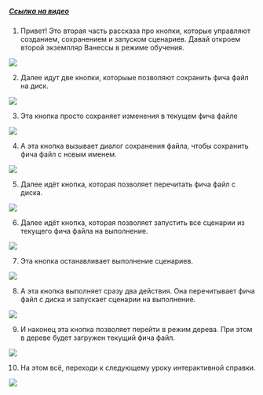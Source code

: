 ﻿##### [Ссылка на видео](https://youtu.be/3wXBP8hAcis)

001. Привет! Это вторая часть рассказа про кнопки, которые управляют созданием, сохранением и запуском сценариев. Давай откроем второй экземпляр Ванессы в режиме обучения.

![](https://vanessa-files.do.bit-erp.ru/Doc/1.2.041.1/MD/Глава02/images/000_КнопкиЗапускаСценариевЧастьДва.png)

002. Далее идут две кнопки, которыые позволяют сохранить фича файл на диск.

![](https://vanessa-files.do.bit-erp.ru/Doc/1.2.041.1/MD/Глава02/images/003_КнопкиЗапускаСценариевЧастьДва.png)

003. Эта кнопка просто сохраняет изменения в текущем фича файле

![](https://vanessa-files.do.bit-erp.ru/Doc/1.2.041.1/MD/Глава02/images/008_КнопкиЗапускаСценариевЧастьДва.png)

004. А эта кнопка вызывает диалог сохранения файла, чтобы сохранить фича файл с новым именем.

![](https://vanessa-files.do.bit-erp.ru/Doc/1.2.041.1/MD/Глава02/images/013_КнопкиЗапускаСценариевЧастьДва.png)

005. Далее идёт кнопка, которая позволяет перечитать фича файл с диска.

![](https://vanessa-files.do.bit-erp.ru/Doc/1.2.041.1/MD/Глава02/images/018_КнопкиЗапускаСценариевЧастьДва.png)

006. Далее идёт кнопка, которая позволяет запустить все сценарии из текущего фича файла на выполнение.

![](https://vanessa-files.do.bit-erp.ru/Doc/1.2.041.1/MD/Глава02/images/023_КнопкиЗапускаСценариевЧастьДва.png)

007. Эта кнопка останавливает выполнение сценариев.

![](https://vanessa-files.do.bit-erp.ru/Doc/1.2.041.1/MD/Глава02/images/028_КнопкиЗапускаСценариевЧастьДва.png)

008. А эта кнопка выполняет сразу два действия. Она перечитывает фича файл с диска и запускает сценарии на выполнение.

![](https://vanessa-files.do.bit-erp.ru/Doc/1.2.041.1/MD/Глава02/images/034_КнопкиЗапускаСценариевЧастьДва.png)

009. И наконец эта кнопка позволяет перейти в режим дерева. При этом в дереве будет загружен текущий фича файл.

![](https://vanessa-files.do.bit-erp.ru/Doc/1.2.041.1/MD/Глава02/images/039_КнопкиЗапускаСценариевЧастьДва.png)

010. На этом всё, переходи к следующему уроку интерактивной справки.

![](https://vanessa-files.do.bit-erp.ru/Doc/1.2.041.1/MD/Глава02/images/042_КнопкиЗапускаСценариевЧастьДва.png)
